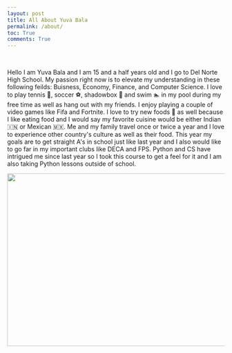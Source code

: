 ```yaml
---
layout: post
title: All About Yuva Bala
permalink: /about/
toc: True
comments: True
---
```


<br>

Hello I am Yuva Bala and I am 15 and a half years old and I go to Del Norte High School. My passion right now is to elevate my understanding in these following feilds: Buisness, Economy, Finance, and Computer Science. I love to play tennis 🎾, soccer ⚽, shadowbox 🥊 and swim 🏊 in my pool during my free time as well as hang out with my friends. I enjoy playing a couple of video games like Fifa and Fortnite. I love to try new foods 🥘 as well because I like eating food and I would say my favorite cuisine would be either Indian 🇮🇳 or Mexican 🇲🇽. Me and my family travel once or twice a year and I love to experience other country's culture as well as their food. This year my goals are to get straight A's in school just like last year and I also would like to go far in my important clubs like DECA and FPS. Python and CS have intrigued me since last year so I took this course to get a feel for it and I am also taking Python lessons outside of school. 

<img src="{{site.baseurl}}/images/aboutmemdimg.png" width="600" height="400">
